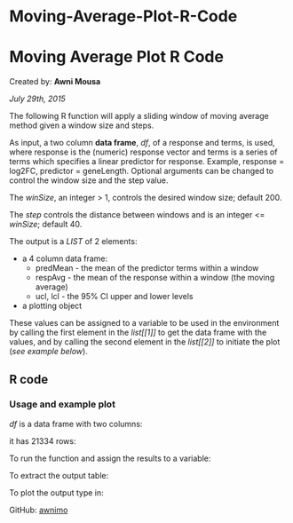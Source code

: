 # Moving-Average-Plot-R-Code
<html>

<head>
<title>Moving Average Plot</title>
<h1>Moving Average Plot R Code</h2>
<p>Created by: <b>Awni Mousa</b><p>
<p><i>July 29th, 2015</i></p>
</head>

<body>

<p>The following R function will apply a sliding window of moving average method given a window size and steps.</p>
<p>As input, a two column <b>data frame</b>, <i>df</i>, of a response and terms, is used, where response is the (numeric) response vector and terms is a series of terms which specifies a linear predictor for response. Example, response = log2FC, predictor = geneLength. Optional arguments can be changed to control the window size and the step value.
<p>The <i>winSize</i>, an integer > 1, controls the desired window size; default 200.</p>
<p>The <i>step</i> controls the distance between windows and is an integer <= <i>winSize</i>; default 40.</p>
<p>The output is a <i>LIST</i> of 2 elements:
<ul>
<li>a 4 column data frame:
<ul style="list-style-type:circle">
<li>predMean - the mean of the predictor terms within a window</li>
<li>respAvg - the mean of the response within a window (the moving average)</li>
<li>ucl, lcl - the 95% CI upper and lower levels</li></ul>
<li>a plotting object</li></ul>
<p>These values can be assigned to a variable to be used in the environment by calling the first element in the <i>list[[1]]</i> to get the data frame with the values, and by calling the second element in the <i>list[[2]]</i> to initiate the plot (<i>see example below</i>).</p>

<h2>R code</h2>

<!--begin.rcode
movingAverage.AM <- function( df, winSize=200, step=40){
  colnames(df) <- c("response","predictor")
  meanValue <- NULL
  l <- seq(1,length(df$response),step)
  for(i in l){
    if(i+winSize-1 > length(df$response)){
      i1 = length(df$response) }
    else i1 = i+winSize-1
    # mean
    respAvg <- mean(df$response[i:i1])
    # 95% CI
    ucl <- respAvg + 1.96 * sd(df$response[i:i1]/sqrt(length(df$response[i:i1])))
    lcl <- respAvg - 1.96 * sd(df$response[i:i1]/sqrt(length(df$response[i:i1])))
    # average gene length in bin
    predMean <- mean(df$predictor[i:i1])
    meanValue.i <- cbind(predMean,respAvg,ucl,lcl)
    meanValue <- rbind(meanValue, meanValue.i)
  }
  meanValue <- as.data.frame(meanValue)
  # make plot
  library(ggplot2)
  p = ggplot(df, aes(y=response, x=predictor))
  P <- p + scale_x_log10(breaks=10^(seq(-1,10)),labels=10^(seq(-1,10))) +
    geom_point(color="grey64", alpha=1/2) +
    geom_abline(intercept = 0, slope = 0, lwd = 1, col = "#009E73", alpha=1/2) +
    annotation_logticks(sides="b") +
    geom_smooth(aes(x=predMean, y=respAvg, ymin=lcl, ymax=ucl), data=meanValue,
                stat="identity", color="red", fill="red") +
    geom_rug(position="jitter", size=0.05, color="magenta", alpha=1/8,
             sides="tr") +
    xlab("predictor") + ylab("response") +
    ggtitle(bquote( atop("Moving Average", paste("Window Size ",.(winSize),
                                                 " Step ", .(step) ))))
  return(list(MovingAverage=meanValue, plot=P))
}

end.rcode-->

<h3>Usage and example plot</h3>

<!--begin.rcode
df <- read.table("df.txt",header = T, sep = "\t", quote = "")
end.rcode-->

<p><i>df</i> is a data frame with two columns:</p>

<!--begin.rcode
head(df)
end.rcode-->

<p>it has 21334 rows:</p>

<!--begin.rcode
dim(df)
end.rcode-->

<p>To run the function and assign the results to a variable:</p>

<!--begin.rcode
result <- movingAverage.AM(df = df , winSize = 200 , step = 40)
end.rcode-->

<p>To extract the output table:</p>

<!--begin.rcode fig.width=7, fig.height=6
# result$MovingAverage
head(result$MovingAverage)
end.rcode-->

<p>To plot the output type in:</p>

<!--begin.rcode fig.width=9, fig.height=8
result$plot
end.rcode-->
<p></p>
<p>GitHub: <a href="https://github.com/awnimo">awnimo</a></p>
</body>
</html>
